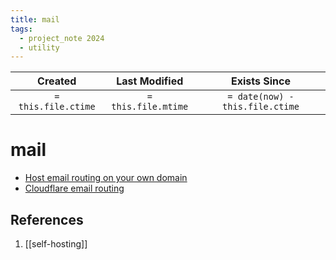 ```yaml
---
title: mail
tags:
  - project_note 2024
  - utility
---
```

|       Created       |    Last Modified    |          Exists Since           |
| :-----------------: | :-----------------: | :-----------------------------: |
| `= this.file.ctime` | `= this.file.mtime` | `= date(now) - this.file.ctime` |

# mail
 - [Host email routing on your own domain](https://www.youtube.com/watch?v=x0w2hBChWMU)
 - [Cloudflare email routing](https://dash.cloudflare.com/aad34b2a4b4fc30f4d0b13619b94b1f7/utkubilen.de/email/routing)

## References
1. [[self-hosting]]